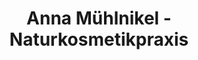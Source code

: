 ---
title: "Anna Mühlnikel - Naturkosmetikpraxis"
url: /koethen-anhalt/anna-muehlnikel-naturkosmetikpraxis/
shop: Kosmetik
---